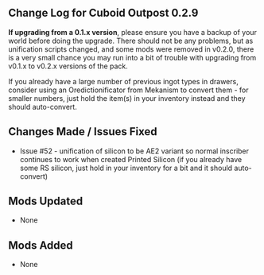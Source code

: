 ## Change Log for Cuboid Outpost 0.2.9

**If upgrading from a 0.1.x version**, please ensure you have a backup of your world before doing the upgrade. There should not be any problems, but as unification scripts changed, and some mods were removed in v0.2.0, there is a very small chance you may run into a bit of trouble with upgrading from v0.1.x to v0.2.x versions of the pack.

If you already have a large number of previous ingot types in drawers, consider using an Oredictionificator from Mekanism to convert them - for smaller numbers, just hold the item(s) in your inventory instead and they should auto-convert.

## Changes Made / Issues Fixed

- Issue #52 - unification of silicon to be AE2 variant so normal inscriber continues to work when created Printed Silicon (if you already have some RS silicon, just hold in your inventory for a bit and it should auto-convert)

## Mods Updated

- None

## Mods Added

- None
